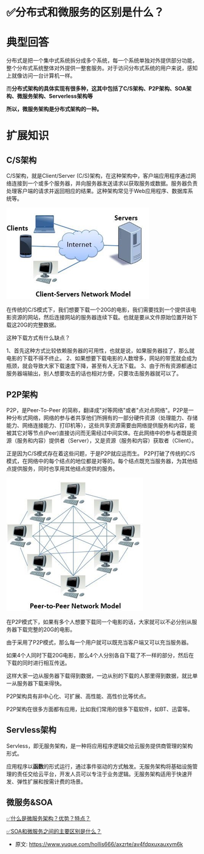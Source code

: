 # ✅分布式和微服务的区别是什么？
<!--page header-->

<a name="de0op"></a>
# 典型回答

分布式是把一个集中式系统拆分成多个系统，每一个系统单独对外提供部分功能，整个分布式系统整体对外提供一整套服务。对于访问分布式系统的用户来说，感知上就像访问一台计算机一样。

而**分布式架构的具体实现有很多种，这其中包括了C/S架构、P2P架构、SOA架构、微服务架构、Serverless架构等**

**所以，微服务架构是分布式架构的一种。**

<a name="sC0xl"></a>
# 扩展知识

<a name="CSw0s"></a>
## C/S架构

C/S架构，就是Client/Server (C/S)架构，在这种架构中，客户端应用程序通过网络连接到一个或多个服务器，并向服务器发送请求以获取服务或数据。服务器负责处理客户端的请求并返回相应的结果。这种架构常见于Web应用程序、数据库系统等。

![image.png](./img/W_T2uxgLLQKT7rOL/1686919084976-439d5eff-58fa-43a7-8a92-7768c05e0b06-851978.png)

在传统的C/S模式下，我们想要下载一个20G的电影，我们需要找到一个提供该电影资源的网站，然后连接网站的服务器连续下载。也就是要从文件原始位置开始下载这20G的完整数据。

这种下载方式有什么缺点？

1、首先这种方式比较依赖服务器的可用性，也就是说，如果服务器挂了，那么就电影的下载不得不终止。
2、如果想要下载电影的人数增多，网站的带宽就会成为瓶颈，就会导致大家下载速度下降，甚至有人无法下载。
3、由于所有资源都通过服务器端输出，别人想要攻击的话也相对方便，只要攻击服务器就可以了。

<a name="k14DT"></a>
## P2P架构

P2P，是Peer-To-Peer 的简称，翻译成"对等网络"或者"点对点网络"。P2P是一种分布式网络，网络的参与者共享他们所拥有的一部分硬件资源（处理能力、存储能力、网络连接能力、打印机等），这些共享资源需要由网络提供服务和内容，能被其它对等节点(Peer)直接访问而无需经过中间实体。在此网络中的参与者既是资源（服务和内容）提供者（Server），又是资源（服务和内容）获取者（Client）。

正是因为C/S模式存在着这些问题，于是P2P就应运而生。
P2P打破了传统的C/S模式，在网络中的每个结点的地位都是对等的。每个结点既充当服务器，为其他结点提供服务，同时也享用其他结点提供的服务。

![image.png](./img/W_T2uxgLLQKT7rOL/1686919192424-a5aee1da-d7ca-4d4d-a856-8e26f44dc427-375852.png)

在P2P模式下，如果有多个人想要下载同一个电影的话，大家就可以不必分别从服务器下载完整的20G的电影。

由于采用了P2P模式，那么每一个用户就可以既充当客户端又可以充当服务器。

如果4个人同时下载20G电影，那么4个人分别各自下载了不一样的部分，然后在下载的同时进行相互传送。

这样大家一边从服务器下载得到数据，一边从别的下载的人那里得到数据，就比单一从服务器下载来得快。

P2P架构具有非中心化、可扩展、高性能、高性价比等优点。

P2P架构在很多方面都有应用，比如我们常用的很多下载软件，如BT、迅雷等。

<a name="b3qS0"></a>
## Servless架构

Servless，即无服务架构，是一种将应用程序逻辑交给云服务提供商管理的架构形式。

应用程序以**函数**的形式运行，通过事件驱动的方式触发。无服务架构将基础设施管理的责任交给云平台，开发人员可以专注于业务逻辑。无服务架构适用于快速开发、弹性扩展和按需计费的场景。


<a name="gLYzn"></a>
## 微服务&SOA

[✅什么是微服务架构？优势？特点？](https://www.yuque.com/hollis666/axzrte/zao7sn0kve58xasr?view=doc_embed)

[✅SOA和微服务之间的主要区别是什么？](https://www.yuque.com/hollis666/axzrte/fkg3572ih9pye728?view=doc_embed)


<!--page footer-->
- 原文: <https://www.yuque.com/hollis666/axzrte/av4fdpxuxauxym6k>